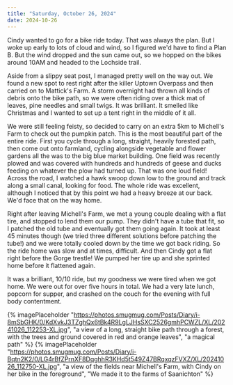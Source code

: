 ```yaml
---
title: "Saturday, October 26, 2024"
date: 2024-10-26
---
```


Cindy wanted to go for a bike ride today.  That was always the plan.  But I woke up early to lots of cloud and wind, so I figured we'd have to find a Plan B.  But the wind dropped and the sun came out, so we hopped on the bikes around 10AM and headed to the Lochside trail.  

Aside from a slippy seat post, I managed pretty well on the way out.  We found a new spot to rest right after the killer Uptown Overpass and then carried on to Mattick's Farm.  A storm overnight had thrown all kinds of debris onto the bike path, so we were often riding over a thick mat of leaves, pine needles and small twigs.  It was brilliant.  It smelled like Christmas and I wanted to set up a tent right in the middle of it all.  

We were still feeling feisty, so decided to carry on an extra 5km to Michell's Farm to check out the pumpkin patch.  This is the most beautiful part of the entire ride.  First you cycle through a long, straight, heavily forested path, then come out onto farmland, cycling alongside vegetable and flower gardens all the was to the big blue market building.  One field was recently plowed and was covered with hundreds and hundreds of geese and ducks feeding on whatever the plow had turned up.  That was one loud field!  Across the road, I watched a hawk swoop down low to the ground and track along a small canal, looking for food.  The whole ride was excellent, although I noticed that by this point we had a heavy breeze at our back.  We'd face that on the way home.

Right after leaving Michell's Farm, we met a young couple dealing with a flat tire, and stopped to lend them our pump.  They didn't have a tube that fit, so I patched the old tube and eventually got them going again.  It took at least 45 minutes though (we tried three different solutions before patching the tube!) and we were totally cooled down by the time we got back riding. So the ride home was slow and at times, difficult.  And then Cindy got a flat right before the Gorge trestle!  We pumped her tire up and she sprinted home before it flattened again.  

It was a brilliant, 10/10 ride, but my goodness we were tired when we got home.  We were out for over five hours in total.  We had a very late lunch, popcorn for supper, and crashed on the couch for the evening with full body contentment.

{% imagePlaceholder "https://photos.smugmug.com/Posts/Diary/i-8mSbGHK/0/KdXvkJ3TZghQx6tBk4R9LgLJHsSXC2526gmhPCWZL/XL/20241026_112253-XL.jpg", "a view of a long, straight bike path through a forest, with the trees and ground covered in red and orange leaves", "a magical path" %}
{% imagePlaceholder "https://photos.smugmug.com/Posts/Diary/i-Bqtn2K2/0/LG4rBfZPrnXF8DqghhR3KHd5t549Z47BRqxqzFVXZ/XL/20241026_112750-XL.jpg", "a view of the fields near Michell's Farm, with Cindy on her bike in the foreground", "We made it to the farms of Saanichton" %}
